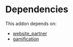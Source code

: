 # Dependencies

This addon depends on:

- [website_partner](../../odoo-bringout-oca-ocb-website_partner)
- [gamification](../../odoo-bringout-oca-ocb-gamification)
